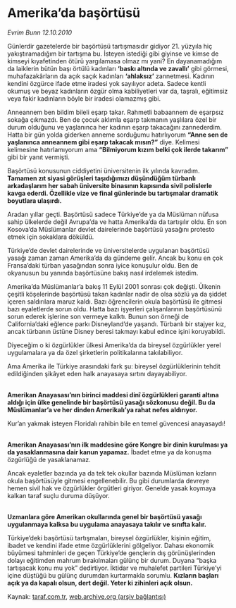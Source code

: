 # Amerika’da başörtüsü

*Evrim Bunn 12.10.2010*

<div class="yazi"><p>Günlerdir gazetelerde bir başörtüsü tartışmasıdır gidiyor 21. yüzyıla hiç yakıştıramadığım bir tartışma bu. İsteyen istediği gibi giyinse ve kimse de kimseyi kıyafetinden ötürü yargılamasa olmaz mı yani? En dayanamadığım da laiklerin bütün başı örtülü kadınları <b>‘baskı altında ve zavallı’</b> gibi görmesi, muhafazakârların da açık saçık kadınları <b>‘ahlaksız’</b> zannetmesi. Kadının kendini özgürce ifade etme iradesi yok sayılıyor adeta. Sadece kentli okumuş ve beyaz kadınların özgür olma kabiliyetleri var da, taşralı, eğitimsiz veya fakir kadınların böyle bir iradesi olamazmış gibi. </p>
<p>Anneannem ben bildim bileli eşarp takar. Rahmetli babaannem de eşarpsız sokağa çıkmazdı. Ben de çocuk aklımla eşarp takmanın yaşlılara özel bir durum olduğunu ve yaşlanınca her kadının eşarp takacağını zannederdim. Hatta bir gün yolda giderken anneme sorduğumu hatırlıyorum <b>“Anne sen de yaşlanınca anneannem gibi eşarp takacak mısın?”</b> diye. Kelimesi kelimesine hatırlamıyorum ama <b>“Bilmiyorum kızım belki çok ilerde takarım”</b> gibi bir yanıt vermişti. </p>
<p>Başörtüsü konusunun ciddiyetini üniversitenin ilk yılında kavradım. <b>Tamamen zıt siyasi görüşleri taşıdığımızı düşündüğüm türbanlı arkadaşlarım her sabah üniversite binasının kapısında sivil polislerle kavga ederdi. Özellikle vize ve final günlerinde bu tartışmalar dramatik boyutlara ulaşırdı.</b></p>
<p>Aradan yıllar geçti. Başörtüsü sadece Türkiye’de ya da Müslüman nüfusa sahip ülkelerde değil Avrupa’da ve hatta Amerika’da da tartışılır oldu. En son Kosova’da Müslümanlar devlet dairelerinde başörtüsü yasağını protesto etmek için sokaklara döküldü. </p>
<p>Türkiye’de devlet dairelerinde ve üniversitelerde uygulanan başörtüsü yasağı zaman zaman Amerika’da da gündeme gelir. Ancak bu konu en çok Fransa’daki türban yasağından sonra iyice konuşulur oldu. Ben de okyanusun bu yanında başörtüsüne bakış nasıl irdelemek istedim. </p>
<p>Amerika’da Müslümanlar’a bakış 11 Eylül 2001 sonrası çok değişti. Ülkenin çeşitli köşelerinde başörtüsü takan kadınlar nadir de olsa sözlü ya da şiddet içeren saldırılara maruz kaldı. Bazı öğrencilerin okula başörtüsü ile gitmesi bazı eyaletlerde sorun oldu. Hatta bazı işyerleri çalışanlarının başörtüsünü sorun ederek işlerine son vermeye kalktı. Bunun son örneği de California’daki eğlence parkı Disneyland’de yaşandı. Türbanlı bir stajyer kız, ancak türbanın üstüne Disney beresi takmayı kabul edince işini koruyabildi.</p>
<p>Diyeceğim o ki özgürlükler ülkesi Amerika’da da bireysel özgürlükler yerel uygulamalara ya da özel şirketlerin politikalarına takılabiliyor.</p>
<p>Ama Amerika ile Türkiye arasındaki fark şu: bireysel özgürlüklerinin tehdit edildiğinden şikâyet eden halk anayasaya sırtını dayayabiliyor.</p>
<p><b><br/>Amerikan Anayasası’nın birinci maddesi dinî özgürlükleri garanti altına aldığı için ülke genelinde bir başörtüsü yasağı sözkonusu değil. Bu da Müslümanlar’a ve her dinden Amerikalı’ya rahat nefes aldırıyor. </b></p>
<p>Kur’an yakmak isteyen Floridalı rahibin bile en temel güvencesi anayasaydı!</p>
<p><b><br/>Amerikan Anayasası’nın ilk maddesine göre Kongre bir dinin kurulması ya da yasaklanmasına dair kanun yapamaz.</b> İbadet etme ya da konuşma özgürlüğü de yasaklanamaz.</p>
<p>Ancak eyaletler bazında ya da tek tek okullar bazında Müslüman kızların okula başörtüsüyle gitmesi engellenebilir. Bu gibi durumlarda devreye hemen sivil hak ve özgürlükler örgütleri giriyor. Genelde yasak koymaya kalkan taraf suçlu duruma düşüyor.</p>
<p><b><br/>Uzmanlara göre Amerikan okullarında genel bir başörtüsü yasağı uygulanmaya kalksa bu uygulama anayasaya takılır ve sınıfta kalır. </b></p>
<p>Türkiye’deki başörtüsü tartışmaları, bireysel özgürlükler, kişinin eğitim, ibadet ve kendini ifade etme özgürlüklerini gölgeliyor. Dahası ekonomik büyümesi tahminleri de geçen Türkiye’de gençlerin dış görünüşlerinden dolayı eğitimden mahrum bırakılmaları gülünç bir durum. Duyana “başka tartışacak konu mu yok” dedirtiyor. İktidar ve muhalefet partileri Türkiye’yi içine düştüğü bu gülünç durumdan kurtarmakla sorumlu. <b>Kızların başları açık ya da kapalı olsun, dert değil. Yeter ki zihinleri açık olsun.</b></p></div>

Kaynak: [taraf.com.tr](m), [web.archive.org (arşiv bağlantısı)](http://web.archive.org/web/20101015090011/http://taraf.com.tr:80/evrim-bunn/makale-amerika-da-basortusu.htm)
